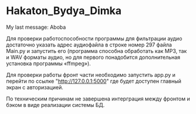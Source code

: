 # Hakaton_Bydya_Dimka
My last message: Aboba



Для проверки работоспособности программы для фильтрации аудио достаточно указать адрес аудиофайла в строке номер 297 файла Main.py и запустить его (программа способна обработать как MP3, так и WAV форматы аудио, но для первого понадобится дополнительная установка программы «ffmpeg»).

Для проверки работы фронт части необходимо запустить app.py и перейти по ссылке "http://127.0.0.1:5000" где будет доступен главный экран с авторизацией.

По техническим причинам не завершена интерграция между фронтом и бэком в виде реализации системы БД.
